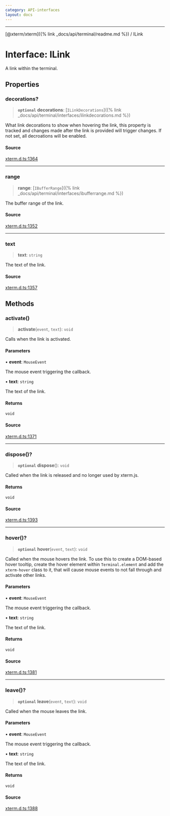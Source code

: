 ```yaml
---
category: API-interfaces
layout: docs
---
```



***

[@xterm/xterm]({% link _docs/api/terminal/readme.md %}) / ILink

# Interface: ILink

A link within the terminal.

## Properties

### decorations?

> **`optional`** **decorations**: [`ILinkDecorations`]({% link _docs/api/terminal/interfaces/ilinkdecorations.md %})

What link decorations to show when hovering the link, this property is
tracked and changes made after the link is provided will trigger changes.
If not set, all decroations will be enabled.

#### Source

[xterm.d.ts:1364](https://github.com/xtermjs/xterm.js/blob/5.4.0/typings/xterm.d.ts#L1364)

***

### range

> **range**: [`IBufferRange`]({% link _docs/api/terminal/interfaces/ibufferrange.md %})

The buffer range of the link.

#### Source

[xterm.d.ts:1352](https://github.com/xtermjs/xterm.js/blob/5.4.0/typings/xterm.d.ts#L1352)

***

### text

> **text**: `string`

The text of the link.

#### Source

[xterm.d.ts:1357](https://github.com/xtermjs/xterm.js/blob/5.4.0/typings/xterm.d.ts#L1357)

## Methods

### activate()

> **activate**(`event`, `text`): `void`

Calls when the link is activated.

#### Parameters

• **event**: `MouseEvent`

The mouse event triggering the callback.

• **text**: `string`

The text of the link.

#### Returns

`void`

#### Source

[xterm.d.ts:1371](https://github.com/xtermjs/xterm.js/blob/5.4.0/typings/xterm.d.ts#L1371)

***

### dispose()?

> **`optional`** **dispose**(): `void`

Called when the link is released and no longer used by xterm.js.

#### Returns

`void`

#### Source

[xterm.d.ts:1393](https://github.com/xtermjs/xterm.js/blob/5.4.0/typings/xterm.d.ts#L1393)

***

### hover()?

> **`optional`** **hover**(`event`, `text`): `void`

Called when the mouse hovers the link. To use this to create a DOM-based
hover tooltip, create the hover element within `Terminal.element` and add
the `xterm-hover` class to it, that will cause mouse events to not fall
through and activate other links.

#### Parameters

• **event**: `MouseEvent`

The mouse event triggering the callback.

• **text**: `string`

The text of the link.

#### Returns

`void`

#### Source

[xterm.d.ts:1381](https://github.com/xtermjs/xterm.js/blob/5.4.0/typings/xterm.d.ts#L1381)

***

### leave()?

> **`optional`** **leave**(`event`, `text`): `void`

Called when the mouse leaves the link.

#### Parameters

• **event**: `MouseEvent`

The mouse event triggering the callback.

• **text**: `string`

The text of the link.

#### Returns

`void`

#### Source

[xterm.d.ts:1388](https://github.com/xtermjs/xterm.js/blob/5.4.0/typings/xterm.d.ts#L1388)
